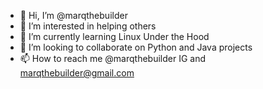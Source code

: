 - 👋 Hi, I’m @marqthebuilder
- 👀 I’m interested in helping others
- 🌱 I’m currently learning Linux Under the Hood
- 💞️ I’m looking to collaborate on Python and Java projects
- 📫 How to reach me @marqthebuilder IG and marqthebuilder@gmail.com

<!---
marqthebuilder/marqthebuilder is a ✨ special ✨ repository because its `README.md` (this file) appears on your GitHub profile.
You can click the Preview link to take a look at your changes.
--->
